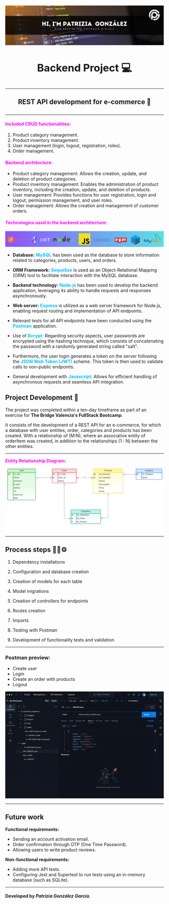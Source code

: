 ![foto](assets/banner.png)

# **<h3 align="center">Backend Project 💻</h3>**

---

## **<h4 align="center">REST API development for e-commerce 🛒</h4>**

---

**<h4 style="color: fuchsia;">Included CRUD functionalities:</h4>**

1. Product category management.
2. Product inventory management.
3. User management (login, logout, registration, roles).
4. Order management.

**<h4 style="color: fuchsia;">Backend architecture:</h4>**

-   Product category management: Allows the creation, update, and deletion of product categories.
-   Product inventory management: Enables the administration of product inventory, including the creation, update, and deletion of products.
-   User management: Provides functions for user registration, login and logout, permission management, and user roles.
-   Order management: Allows the creation and management of customer orders.

**<h4 style="color: fuchsia;">Technologies used in the backend architecture:</h4>**
![foto](assets/logos.png)

-   **Database:** <span style="color: #00BFFF;">**MySQL**</span> has been used as the database to store information related to categories, products, users, and orders.
-   **ORM Framework:** <span style="color: #00BFFF;">**Sequelize**</span> is used as an Object-Relational Mapping (ORM) tool to facilitate interaction with the MySQL database.
-   **Backend technology:** <span style="color: #00BFFF;">**Node.js**</span> has been used to develop the backend application, leveraging its ability to handle requests and responses asynchronously.
-   **Web server:** <span style="color: #00BFFF;">**Express**</span> is utilized as a web server framework for Node.js, enabling request routing and implementation of API endpoints.

-   Relevant tests for all API endpoints have been conducted using the <span style="color: #00BFFF;">**Postman**</span> application.

-   Use of <span style="color: #00BFFF;">**Bcrypt:**</span> Regarding security aspects, user passwords are encrypted using the hashing technique, which consists of concatenating the password with a randomly generated string called "salt".

-   Furthermore, the user login generates a token on the server following the <span style="color: #00BFFF;">**JSON Web Token (JWT)**</span> scheme. This token is then used to validate calls to non-public endpoints.

-   General development with <span style="color: #00BFFF;">**Javascript**</span>: Allows for efficient handling of asynchronous requests and seamless API integration.

## **Project Development** 🔧

The project was completed within a ten-day timeframe as part of an exercise for **The Bridge Valencia's FullStack Bootcamp**.

It consists of the development of a REST API for an e-commerce, for which a database with user entities, order, categories and products has been created. With a relationship of (M:N), where an associative entity of orderItem was created, in addition to the relationships (1 : N) between the other entities.

---

<span style="color: fuchsia;">**Entity Relationship Diagram:**</span>

![foto](assets/der.png)

---

## **Process steps** 🔩🔧⚙️

1. Dependency installations

2. Configuration and database creation

3. Creation of models for each table

4. Model migrations

5. Creation of controllers for endpoints

6. Routes creation

7. Imports

8. Testing with Postman

9. Development of functionality tests and validation

---

### **Postman preview:**

-   Create user
-   Login
-   Create an order with products
-   Logout

![foto](assets/postman.gif)

---

## Future work

**Functional requirements:**

-   Sending an account activation email.
-   Order confirmation through OTP (One Time Password).
-   Allowing users to write product reviews.

**Non-functional requirements:**

-   Adding more API tests.
-   Configuring Jest and Supertest to run tests using an in-memory database (such as SQLite).

---

#### Developed by _Patrizia González Garcia_.
